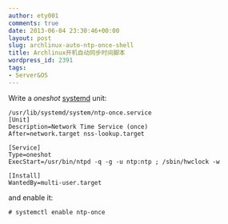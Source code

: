 ```yaml
---
author: ety001
comments: true
date: 2013-06-04 23:30:46+00:00
layout: post
slug: archlinux-auto-ntp-once-shell
title: Archlinux开机自动同步时间脚本
wordpress_id: 2391
tags:
- Server&OS
---
```


Write a _oneshot_ [systemd](https://wiki.archlinux.org/index.php/Systemd) unit:


    /usr/lib/systemd/system/ntp-once.service
    [Unit]
    Description=Network Time Service (once)
    After=network.target nss-lookup.target

    [Service]
    Type=oneshot
    ExecStart=/usr/bin/ntpd -q -g -u ntp:ntp ; /sbin/hwclock -w

    [Install]
    WantedBy=multi-user.target


and enable it:


    # systemctl enable ntp-once
